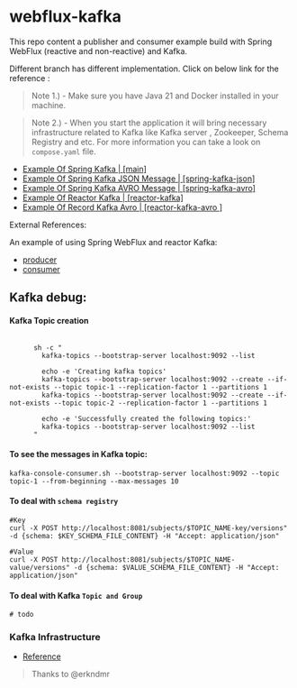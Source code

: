 # webflux-kafka

This repo content a publisher and consumer example build with Spring WebFlux (reactive and non-reactive) and Kafka. 

Different branch has different implementation. Click on below link for the reference :

> Note 1.) - Make sure you have Java 21 and Docker installed in your machine.

> Note 2.) - When you start the application it will bring necessary infrastructure related to Kafka like Kafka server , Zookeeper, Schema Registry and etc. For more information you can take a look on `compose.yaml` file.

- [Example Of Spring Kafka | [main] ]()
- [Example Of Spring Kafka JSON Message | [spring-kafka-json] ]()
- [Example Of Spring Kafka AVRO Message | [spring-kafka-avro] ]()
- [Example Of Reactor Kafka | [reactor-kafka] ]()
- [Example Of Record Kafka Avro | [reactor-kafka-avro ]]()

External References:

An example of using Spring WebFlux and reactor Kafka:
- [producer](https://github.com/reactor/reactor-kafka/blob/main/reactor-kafka-samples/src/main/java/reactor/kafka/samples/SampleProducer.java)
- [consumer](https://github.com/reactor/reactor-kafka/blob/main/reactor-kafka-samples/src/main/java/reactor/kafka/samples/SampleConsumer.java)


## Kafka debug:

#### Kafka Topic creation

```shell

      sh -c "
        kafka-topics --bootstrap-server localhost:9092 --list

        echo -e 'Creating kafka topics'
        kafka-topics --bootstrap-server localhost:9092 --create --if-not-exists --topic topic-1 --replication-factor 1 --partitions 1
        kafka-topics --bootstrap-server localhost:9092 --create --if-not-exists --topic topic-2 --replication-factor 1 --partitions 1

        echo -e 'Successfully created the following topics:'
        kafka-topics --bootstrap-server localhost:9092 --list
      "
```

#### To see the messages in Kafka topic:

```shell
kafka-console-consumer.sh --bootstrap-server localhost:9092 --topic topic-1 --from-beginning --max-messages 10
```

#### To deal with `schema registry`

```
#Key
curl -X POST http://localhost:8081/subjects/$TOPIC_NAME-key/versions" -d {schema: $KEY_SCHEMA_FILE_CONTENT} -H "Accept: application/json"

#Value
curl -X POST http://localhost:8081/subjects/$TOPIC_NAME-value/versions" -d {schema: $VALUE_SCHEMA_FILE_CONTENT} -H "Accept: application/json"
```

#### To deal with Kafka `Topic and Group`

```
# todo
```

### Kafka Infrastructure 
* [Reference](https://medium.com/@erkndmrl/kafka-cluster-with-docker-compose-5864d50f677e)
> Thanks to @erkndmr


